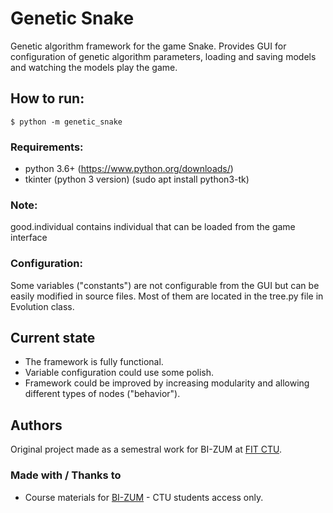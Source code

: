 # Genetic Snake
Genetic algorithm framework for the game Snake. Provides GUI for configuration of genetic algorithm parameters, loading and saving models and watching the models play the game.

## How to run:
```$ python -m genetic_snake```

### Requirements:
- python 3.6+ (https://www.python.org/downloads/)
- tkinter (python 3 version) (sudo apt install python3-tk)

### Note:
good.individual contains individual that can be loaded from the game interface

### Configuration:
Some variables ("constants") are not configurable from the GUI but can be easily modified in source files. Most of them are located in the tree.py file in Evolution class.

## Current state
- The framework is fully functional.
- Variable configuration could use some polish.
- Framework could be improved by increasing modularity and allowing different types of nodes ("behavior").

## Authors
Original project made as a semestral work for BI-ZUM at [FIT CTU](https://fit.cvut.cz/en).

### Made with / Thanks to
- Course materials for [BI-ZUM](https://courses.fit.cvut.cz/BI-ZUM/) - CTU students access only.
